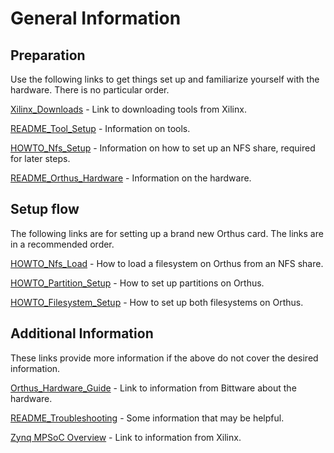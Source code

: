 # General Information

## Preparation

Use the following links to get things set up and familiarize yourself with the hardware. There is no particular order.

[Xilinx_Downloads] - Link to downloading tools from Xilinx.

[README_Tool_Setup] - Information on tools.

[HOWTO_Nfs_Setup] - Information on how to set up an NFS share, required for later steps.

[README_Orthus_Hardware] - Information on the hardware.


## Setup flow

The following links are for setting up a brand new Orthus card. The links are in a recommended order.

[HOWTO_Nfs_Load] - How to load a filesystem on Orthus from an NFS share.

[HOWTO_Partition_Setup] - How to set up partitions on Orthus.

[HOWTO_Filesystem_Setup] - How to set up both filesystems on Orthus.


 ## Additional Information

These links provide more information if the above do not cover the desired information.

[Orthus_Hardware_Guide] - Link to information from Bittware about the hardware.

[README_Troubleshooting] - Some information that may be helpful.

[Zynq MPSoC Overview] - Link to information from Xilinx.



 [README]: https://github.com/linux-genz/udk/blob/master/orthus/README.md
 [README_Tool_Setup]: https://github.com/linux-genz/udk/blob/master/orthus/README_Tool_Setup.md
 [README_Orthus_Hardware]: https://github.com/linux-genz/udk/blob/master/orthus/README_Orthus_Hardware.md
 [README_Troubleshooting]: https://github.com/linux-genz/udk/blob/master/orthus/README_Troubleshooting.md
 [HOWTO_Nfs_Setup]: https://github.com/linux-genz/udk/blob/master/orthus/HOWTO_Nfs_Setup.md
 [HOWTO_Nfs_Load]: https://github.com/linux-genz/udk/blob/master/orthus/HOWTO_Nfs_Load.md
 [HOWTO_Filesystem_Setup]: https://github.com/linux-genz/udk/blob/master/orthus/HOWTO_Filesystem_Setup.md
 [HOWTO_Partition_Setup]: https://github.com/linux-genz/udk/blob/master/orthus/HOWTO_Partition_Setup.md
 [Orthus_Github]: https://github.com/linux-genz/udk/blob/master/orthus/
 [Orthus_Hardware_Guide]: https://developer.bittware.com/products/250-soc.php
 [Xilinx_Downloads]: https://www.xilinx.com/support/download.html
 [Zynq MPSoC Overview]: https://docs.xilinx.com/v/u/en-US/ds891-zynq-ultrascale-plus-overview
